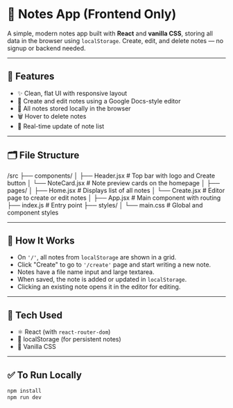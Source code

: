# 📝 Notes App (Frontend Only)

A simple, modern notes app built with **React** and **vanilla CSS**, storing all data in the browser using `localStorage`. Create, edit, and delete notes — no signup or backend needed.

---

## 🚀 Features

- ✨ Clean, flat UI with responsive layout
- 📝 Create and edit notes using a Google Docs-style editor
- 📁 All notes stored locally in the browser
- 🗑️ Hover to delete notes
- 🔁 Real-time update of note list

---

## 🗂️ File Structure

/src
├── components/
│ ├── Header.jsx # Top bar with logo and Create button
│ └── NoteCard.jsx # Note preview cards on the homepage
│
├── pages/
│ ├── Home.jsx # Displays list of all notes
│ └── Create.jsx # Editor page to create or edit notes
│
├── App.jsx # Main component with routing
├── index.js # Entry point
├── styles/
│ └── main.css # Global and component styles


---

## 🧠 How It Works

- On `'/'`, all notes from `localStorage` are shown in a grid.
- Click "Create" to go to `'/create'` page and start writing a new note.
- Notes have a file name input and large textarea.
- When saved, the note is added or updated in `localStorage`.
- Clicking an existing note opens it in the editor for editing.

---

## 🧪 Tech Used

- ⚛️ React (with `react-router-dom`)
- 💾 localStorage (for persistent notes)
- 🎨 Vanilla CSS

---

## ✅ To Run Locally

```bash
npm install
npm run dev
